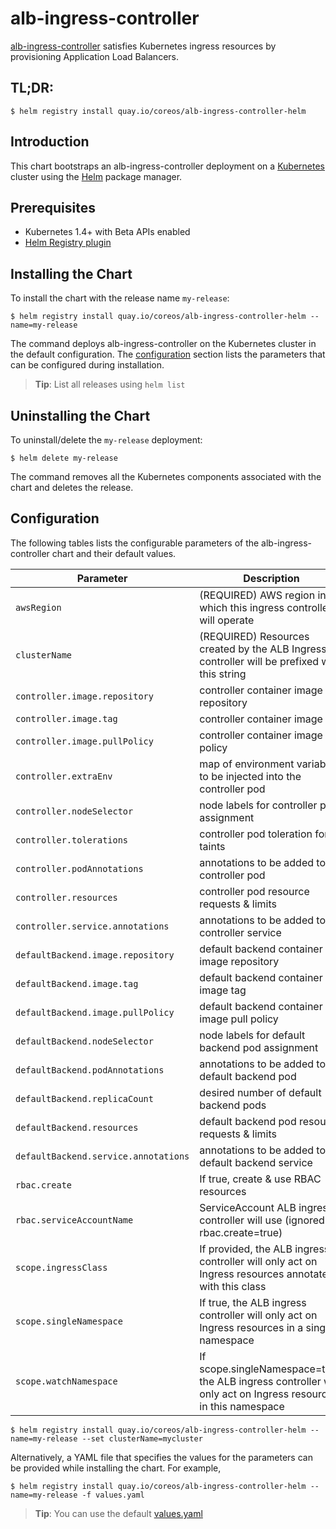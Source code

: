 # alb-ingress-controller

[alb-ingress-controller](https://github.com/kubernetes-sigs/aws-alb-ingress-controller) satisfies Kubernetes ingress resources by provisioning Application Load Balancers.

## TL;DR:

```console
$ helm registry install quay.io/coreos/alb-ingress-controller-helm
```

## Introduction

This chart bootstraps an alb-ingress-controller deployment on a [Kubernetes](http://kubernetes.io) cluster using the [Helm](https://helm.sh) package manager.

## Prerequisites
  - Kubernetes 1.4+ with Beta APIs enabled
  - [Helm Registry plugin](https://github.com/app-registry/helm-plugin)

## Installing the Chart

To install the chart with the release name `my-release`:

```console
$ helm registry install quay.io/coreos/alb-ingress-controller-helm --name=my-release
```

The command deploys alb-ingress-controller on the Kubernetes cluster in the default configuration. The [configuration](#configuration) section lists the parameters that can be configured during installation.

> **Tip**: List all releases using `helm list`

## Uninstalling the Chart

To uninstall/delete the `my-release` deployment:

```console
$ helm delete my-release
```

The command removes all the Kubernetes components associated with the chart and deletes the release.

## Configuration

The following tables lists the configurable parameters of the alb-ingress-controller chart and their default values.

Parameter | Description | Default
--- | --- | ---
`awsRegion` | (REQUIRED) AWS region in which this ingress controller will operate | `us-west-1`
`clusterName` | (REQUIRED) Resources created by the ALB Ingress controller will be prefixed with this string | `k8s`
`controller.image.repository` | controller container image repository | `quay.io/coreos/alb-ingress-controller`
`controller.image.tag` | controller container image tag | `latest`
`controller.image.pullPolicy` | controller container image pull policy | `IfNotPresent`
`controller.extraEnv` | map of environment variables to be injected into the controller pod | `{}`
`controller.nodeSelector` | node labels for controller pod assignment | `{}`
`controller.tolerations` | controller pod toleration for taints | `{}`
`controller.podAnnotations` | annotations to be added to controller pod | `{}`
`controller.resources` | controller pod resource requests & limits | `{}`
`controller.service.annotations` | annotations to be added to controller service | `{}`
`defaultBackend.image.repository` | default backend container image repository | `gcr.io/google_containers/defaultbackend`
`defaultBackend.image.tag` | default backend container image tag | `1.2`
`defaultBackend.image.pullPolicy` | default backend container image pull policy | `IfNotPresent`
`defaultBackend.nodeSelector` | node labels for default backend pod assignment | `{}`
`defaultBackend.podAnnotations` | annotations to be added to default backend pod | `{}`
`defaultBackend.replicaCount` | desired number of default backend pods | `1`
`defaultBackend.resources` | default backend pod resource requests & limits | `{}`
`defaultBackend.service.annotations` | annotations to be added to default backend service | `{}`
`rbac.create` | If true, create & use RBAC resources | `true`
`rbac.serviceAccountName` | ServiceAccount ALB ingress controller will use (ignored if rbac.create=true) | `default`
`scope.ingressClass` | If provided, the ALB ingress controller will only act on Ingress resources annotated with this class | `alb`
`scope.singleNamespace` | If true, the ALB ingress controller will only act on Ingress resources in a single namespace | `false` (watch all namespaces)
`scope.watchNamespace` | If scope.singleNamespace=true, the ALB ingress controller will only act on Ingress resources in this namespace | `""` (namespace of the ALB ingress controller)

```console
$ helm registry install quay.io/coreos/alb-ingress-controller-helm --name=my-release --set clusterName=mycluster
```

Alternatively, a YAML file that specifies the values for the parameters can be provided while installing the chart. For example,

```console
$ helm registry install quay.io/coreos/alb-ingress-controller-helm --name=my-release -f values.yaml
```

> **Tip**: You can use the default [values.yaml](values.yaml)
